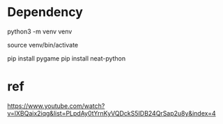 # Dependency

python3 -m venv venv

source venv/bin/activate

pip install pygame
pip install neat-python

# ref

https://www.youtube.com/watch?v=lXBQaix2iqg&list=PLpdAy0tYrnKyVQDckS5IDB24QrSap2u8y&index=4